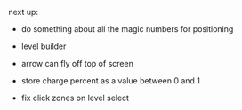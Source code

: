 next up:
- do something about all the magic numbers for positioning

- level builder

- arrow can fly off top of screen
- store charge percent as a value between 0 and 1

- fix click zones on level select
